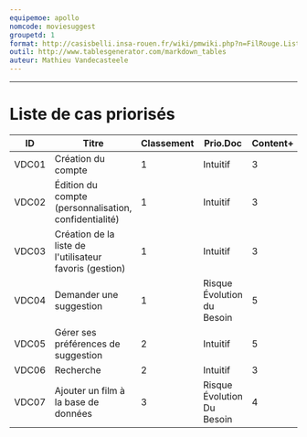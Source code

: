 ```yaml
---
equipemoe: apollo
nomcode: moviesuggest
groupetd: 1
format: http://casisbelli.insa-rouen.fr/wiki/pmwiki.php?n=FilRouge.ListeCasPriorisee
outil: http://www.tablesgenerator.com/markdown_tables
auteur: Mathieu Vandecasteele
---
```

---
# Liste de cas priorisés

| ID    | Titre                        | Classement | Prio.Doc | Content+ | Content- | Antécédents | Format | Maquette |
|-------|------------------------------|------------|----------|----------|----------|-------------|--------|----------|
| VDC01 | Création du compte        | 1          | Intuitif    | 3        | 5        |    aucun    | COK    | 1        |
| VDC02 | Édition du compte (personnalisation, confidentialité) | 1          | Intuitif     | 3        | 5        | VDC01       | COK   | 1        |
| VDC03 | Création de la liste de l'utilisateur favoris (gestion) | 1          | Intuitif     | 3        | 5        | VDC02       | COK    | 1        |
| VDC04 | Demander une suggestion | 1           | Risque Évolution du Besoin         | 5        | 5        |  VDC03           |  COK| 1        |
| VDC05 | Gérer ses préférences de suggestion | 2          | Intuitif     | 5        | 5        | VDC03       | COK    | 1        |
| VDC06 | Recherche | 2          | Intuitif     | 3 | 4        | VDC02      | COK    | 1        |
| VDC07 | Ajouter un film à la base de données | 3          | Risque Évolution Du Besoin     |  4       | 5        | VDC02      | COK    | 1        |
